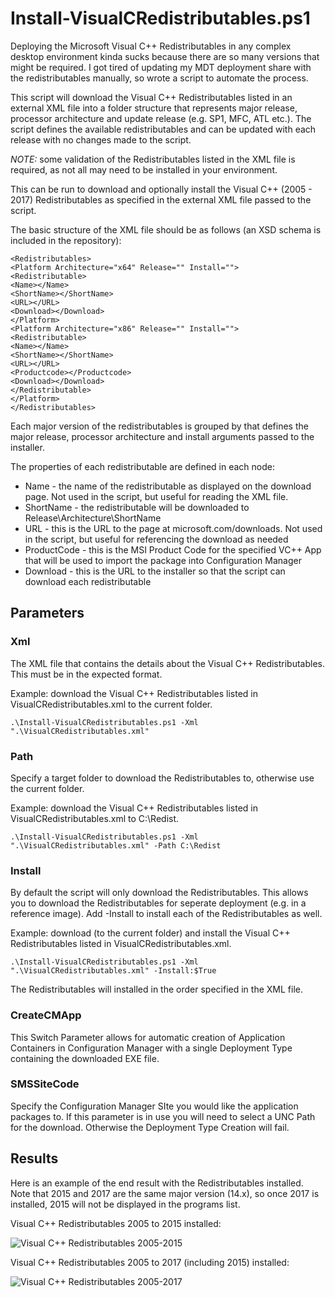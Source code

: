 # Install-VisualCRedistributables.ps1
Deploying the Microsoft Visual C++ Redistributables in any complex desktop environment kinda sucks because there are so many versions that might be required. I got tired of updating my MDT deployment share with the redistributables manually, so wrote a script to automate the process.

This script will download the Visual C++ Redistributables listed in an external XML file into a folder structure that represents major release, processor architecture and update release (e.g. SP1, MFC, ATL etc.). The script defines the available redistributables and can be updated with each release with no changes made to the script.

*NOTE:* some validation of the Redistributables listed in the XML file is required, as not all may need to be installed in your environment.

This can be run to download and optionally install the Visual C++ (2005 - 2017) Redistributables as specified in the external XML file passed to the script.

The basic structure of the XML file should be as follows (an XSD schema is included in the repository):

    <Redistributables>
    <Platform Architecture="x64" Release="" Install="">
    <Redistributable>
    <Name></Name>
    <ShortName></ShortName>
    <URL></URL>
    <Download></Download>
    </Platform>
    <Platform Architecture="x86" Release="" Install="">
    <Redistributable>
    <Name></Name>
    <ShortName></ShortName>
    <URL></URL>
    <Productcode></Productcode>
    <Download></Download>
    </Redistributable>
    </Platform>
    </Redistributables>

Each major version of the redistributables is grouped by <Platform> that defines the major release, processor architecture and install arguments passed to the installer.

The properties of each redistributable are defined in each <Redistributable> node:
- Name - the name of the redistributable as displayed on the download page. Not used in the script, but useful for reading the XML file.
- ShortName - the redistributable will be downloaded to Release\Architecture\ShortName
- URL - this is the URL to the page at microsoft.com/downloads. Not used in the script, but useful for referencing the download as needed
- ProductCode - this is the MSI Product Code for the specified VC++ App that will be used to import the package into Configuration Manager
- Download - this is the URL to the installer so that the script can download each redistributable

## Parameters
### Xml
The XML file that contains the details about the Visual C++ Redistributables. This must be in the expected format.

Example: download the Visual C++ Redistributables listed in VisualCRedistributables.xml to the current folder.

    .\Install-VisualCRedistributables.ps1 -Xml ".\VisualCRedistributables.xml"

### Path
Specify a target folder to download the Redistributables to, otherwise use the current folder.

Example: download the Visual C++ Redistributables listed in VisualCRedistributables.xml to C:\Redist.

    .\Install-VisualCRedistributables.ps1 -Xml ".\VisualCRedistributables.xml" -Path C:\Redist


### Install
By default the script will only download the Redistributables. This allows you to download the Redistributables for seperate deployment (e.g. in a reference image). Add -Install to install each of the Redistributables as well.

Example: download (to the current folder) and install the Visual C++ Redistributables listed in VisualCRedistributables.xml.

    .\Install-VisualCRedistributables.ps1 -Xml ".\VisualCRedistributables.xml" -Install:$True

The Redistributables will installed in the order specified in the XML file.

### CreateCMApp
This Switch Parameter allows for automatic creation of Application Containers in Configuration Manager with a single Deployment Type containing the downloaded EXE file.

### SMSSiteCode
Specify the Configuration Manager SIte you would like the application packages to. If this parameter is in use you will need to select a UNC Path for the download. Otherwise the Deployment Type Creation will fail.

## Results
Here is an example of the end result with the Redistributables installed. Note that 2015 and 2017 are the same major version (14.x), so once 2017 is installed, 2015 will not be displayed in the programs list.

Visual C++ Redistributables 2005 to 2015 installed:

![Visual C++ Redistributables 2005-2015](https://raw.githubusercontent.com/aaronparker/Install-VisualCRedistributables/master/images/2005-2015.PNG "Visual C++ Redistributables 2005-2015")

Visual C++ Redistributables 2005 to 2017 (including 2015) installed:

![Visual C++ Redistributables 2005-2017](https://raw.githubusercontent.com/aaronparker/Install-VisualCRedistributables/master/images/2005-2017.PNG "Visual C++ Redistributables 2005-2017")
